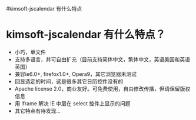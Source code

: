 #kimsoft-jscalendar 有什么特点

# kimsoft-jscalendar 有什么特点？ #

  * 小巧，单文件
  * 支持多语言，并可自由扩充（目前支持简体中文，繁体中文，英语美国和英语英国）
  * 兼容ie6.0+, firefox1.0+, Opera9，其它浏览器未测试
  * 回显选定的时间，这是很多其它日历控件没有的
  * Apache license 2.0，商业友好。可免费使用，自由修改传播，但请保留版权信息
  * 用 iframe 解决 IE 中层在 select 控件上显示的问题
  * 其它特点有待发现...